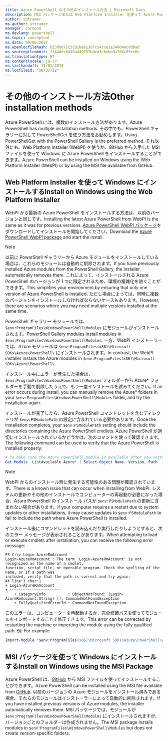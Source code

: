 ```yaml
---
title: Azure PowerShell のその他のインストール方法 | Microsoft Docs
description: MSI パッケージまたは Web Platform Installer を使って Azure PowerShell をインストールする方法について説明します。
author: sptramer
ms.author: sttramer
manager: carmonm
ms.devlang: powershell
ms.topic: conceptual
ms.date: 09/06/2017
ms.openlocfilehash: b23d8071c3c91bee1387c54cce1a34004ecdd9ad
ms.sourcegitcommit: ff44dec6418a449757bded3c6ebe0a7d4c05ee6e
ms.translationtype: HT
ms.contentlocale: ja-JP
ms.lasthandoff: 11/01/2018
ms.locfileid: "50737732"
---
```

# <a name="other-installation-methods"></a><span data-ttu-id="d4a9e-103">その他のインストール方法</span><span class="sxs-lookup"><span data-stu-id="d4a9e-103">Other installation methods</span></span>

<span data-ttu-id="d4a9e-104">Azure PowerShell には、複数のインストール方法があります。</span><span class="sxs-lookup"><span data-stu-id="d4a9e-104">Azure PowerShell has multiple installation methods.</span></span> <span data-ttu-id="d4a9e-105">その中でも、PowerShell ギャラリーに対して PowerShellGet を使う方法をお勧めします。</span><span class="sxs-lookup"><span data-stu-id="d4a9e-105">Using PowerShellGet with the PowerShell Gallery is the preferred method.</span></span> <span data-ttu-id="d4a9e-106">それ以外にも、Web Platform Installer (WebPI) を使うか、GitHub から入手した MSI ファイルを使って Windows に Azure PowerShell をインストールすることができます。</span><span class="sxs-lookup"><span data-stu-id="d4a9e-106">Azure PowerShell can be installed on Windows using the Web Platform Installer (WebPI) or by using the MSI file available from GitHub.</span></span>

## <a name="install-on-windows-using-the-web-platform-installer"></a><span data-ttu-id="d4a9e-107">Web Platform Installer を使って Windows にインストールする</span><span class="sxs-lookup"><span data-stu-id="d4a9e-107">Install on Windows using the Web Platform Installer</span></span>

<span data-ttu-id="d4a9e-108">WebPI から最新の Azure PowerShell をインストールする方法は、以前のバージョンと同じです。</span><span class="sxs-lookup"><span data-stu-id="d4a9e-108">Installing the latest Azure PowerShell from WebPI is the same as it was for previous versions.</span></span>
<span data-ttu-id="d4a9e-109">[Azure PowerShell WebPI パッケージ](http://aka.ms/webpi-azps)をダウンロードしてインストールを開始してください。</span><span class="sxs-lookup"><span data-stu-id="d4a9e-109">Download the [Azure PowerShell WebPI package](http://aka.ms/webpi-azps) and start the install.</span></span>

> [!NOTE]
> <span data-ttu-id="d4a9e-110">以前に PowerShell ギャラリーから Azure モジュールをインストールしている場合は、これらのモジュールは自動的に削除されます。</span><span class="sxs-lookup"><span data-stu-id="d4a9e-110">If you have previously installed Azure modules from the PowerShell Gallery, the installer automatically removes them.</span></span> <span data-ttu-id="d4a9e-111">これによって、インストールされる Azure PowerShell のバージョンが 1 つに限定されるため、環境の複雑化を防ぐことができます。</span><span class="sxs-lookup"><span data-stu-id="d4a9e-111">This simplifies your environment by ensuring that only one version of Azure PowerShell is installed.</span></span> <span data-ttu-id="d4a9e-112">ただし場合によっては、同時に複数のバージョンをインストールしなければならないケースもあります。</span><span class="sxs-lookup"><span data-stu-id="d4a9e-112">However, there are scenarios where you may need multiple versions installed at the same time.</span></span>
>
> <span data-ttu-id="d4a9e-113">PowerShell ギャラリー モジュールでは、`$env:ProgramFiles\WindowsPowerShell\Modules` にモジュールがインストールされます。</span><span class="sxs-lookup"><span data-stu-id="d4a9e-113">PowerShell Gallery modules install modules in `$env:ProgramFiles\WindowsPowerShell\Modules`.</span></span> <span data-ttu-id="d4a9e-114">一方、WebPI インストーラーでは、Azure モジュールは `$env:ProgramFiles(x86)\Microsoft SDKs\Azure\PowerShell\` にインストールされます。</span><span class="sxs-lookup"><span data-stu-id="d4a9e-114">In contrast, the WebPI installer installs the Azure modules in `$env:ProgramFiles(x86)\Microsoft SDKs\Azure\PowerShell\`.</span></span>
>
> <span data-ttu-id="d4a9e-115">インストール中にエラーが発生した場合は、`$env:ProgramFiles\WindowsPowerShell\Modules` フォルダーから Azure\* フォルダーを手動で削除したうえで、もう一度インストールを試みてください。</span><span class="sxs-lookup"><span data-stu-id="d4a9e-115">If an error occurs during install, you can manually remove the Azure\* folders in your `$env:ProgramFiles\WindowsPowerShell\Modules` folder, and try the installation again.</span></span>

<span data-ttu-id="d4a9e-116">インストールが完了したら、Azure PowerShell コマンドレットを含むディレクトリが `$env:PSModulePath` の設定に含まれている必要があります。</span><span class="sxs-lookup"><span data-stu-id="d4a9e-116">Once the installation completes, your `$env:PSModulePath` setting should include the directories containing the Azure PowerShell cmdlets.</span></span> <span data-ttu-id="d4a9e-117">Azure PowerShell が適切にインストールされているかどうかは、次のコマンドを使って確認できます。</span><span class="sxs-lookup"><span data-stu-id="d4a9e-117">The following command can be used to verify that the Azure PowerShell is installed properly.</span></span>

```powershell
# To make sure the Azure PowerShell module is available after you install
Get-Module -ListAvailable Azure* | Select-Object Name, Version, Path
```

> [!NOTE]
> <span data-ttu-id="d4a9e-118">WebPI からのインストール時に発生する可能性のある問題が確認されています。</span><span class="sxs-lookup"><span data-stu-id="d4a9e-118">There is a known issue that can occur when installing from WebPI.</span></span> <span data-ttu-id="d4a9e-119">システムの更新やその他のインストールでコンピューターの再起動が必要になった場合、Azure PowerShell のインストール パスが `$env:PSModulePath` の更新に含まれない場合があります。</span><span class="sxs-lookup"><span data-stu-id="d4a9e-119">If your computer requires a restart due to system updates or other installations, it may cause updates to `$env:PSModulePath` to fail to include the path where Azure PowerShell is installed.</span></span>

<span data-ttu-id="d4a9e-120">インストール後にコマンドレットを読み込んだり実行したりしようとすると、次のエラー メッセージが表示されることがあります。</span><span class="sxs-lookup"><span data-stu-id="d4a9e-120">When attempting to load or execute cmdlets after installation, you can receive the following error message:</span></span>

```output
PS C:\> Login-AzureRmAccount
Login-AzureRmAccount : The term 'Login-AzureRmAccount' is not recognized as the name of a cmdlet,
function, script file, or operable program. Check the spelling of the name, or if a path was
included, verify that the path is correct and try again.
At line:1 char:1
+ Login-AzureRmAccount
+ ~~~~~~~~~~~~~~~~~~~~~~~
    + CategoryInfo          : ObjectNotFound: (Login-AzureRmAccount:String) [], CommandNotFoundException
    + FullyQualifiedErrorId : CommandNotFoundException
```

<span data-ttu-id="d4a9e-121">このエラーは、コンピューターを再起動するか、完全修飾パスを使ってモジュールをインポートすることで修正できます。</span><span class="sxs-lookup"><span data-stu-id="d4a9e-121">This error can be corrected by restarting the machine or importing the module using the fully qualified path.</span></span> <span data-ttu-id="d4a9e-122">例: </span><span class="sxs-lookup"><span data-stu-id="d4a9e-122">For example:</span></span>

```powershell
Import-Module "$env:ProgramFiles(x86)\Microsoft SDKs\Azure\PowerShell\AzureRM.psd1"
```

## <a name="install-on-windows-using-the-msi-package"></a><span data-ttu-id="d4a9e-123">MSI パッケージを使って Windows にインストールする</span><span class="sxs-lookup"><span data-stu-id="d4a9e-123">Install on Windows using the MSI Package</span></span>

<span data-ttu-id="d4a9e-124">Azure PowerShell は、[GitHub](https://github.com/Azure/azure-powershell/releases/latest) から MSI ファイルを使ってインストールすることができます。</span><span class="sxs-lookup"><span data-stu-id="d4a9e-124">Azure PowerShell can be installed using the MSI file available from [GitHub](https://github.com/Azure/azure-powershell/releases/latest).</span></span> <span data-ttu-id="d4a9e-125">以前のバージョンの Azure モジュールをインストール済みである場合、それらのモジュールはインストーラーによって自動的に削除されます。</span><span class="sxs-lookup"><span data-stu-id="d4a9e-125">If you have installed previous versions of Azure modules, the installer automatically removes them.</span></span> <span data-ttu-id="d4a9e-126">MSI パッケージでは、モジュールが `$env:ProgramFiles\WindowsPowerShell\Modules` にインストールされますが、バージョンごとのフォルダーは作成されません。</span><span class="sxs-lookup"><span data-stu-id="d4a9e-126">The MSI package installs modules in `$env:ProgramFiles\WindowsPowerShell\Modules` but does not create version-specific folders.</span></span>

